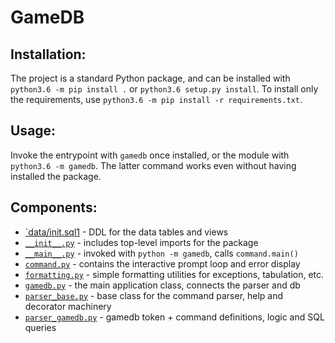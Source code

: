 # GameDB

## Installation:
The project is a standard Python package, and can be installed with `python3.6 -m pip install .` or `python3.6 setup.py install`. To install only the requirements, use `python3.6 -m pip install -r requirements.txt`.

## Usage:
Invoke the entrypoint with `gamedb` once installed, or the module with `python3.6 -m gamedb`.
The latter command works even without having installed the package.

## Components:
- [`data/init.sql1](gamedb/data/init.sql) - DDL for the data tables and views
- [`__init__.py`](gamedb/__init__.py) - includes top-level imports for the package
- [`__main__.py`](gamedb/__main__.py) - invoked with `python -m gamedb`, calls `command.main()`
- [`command.py`](gamedb/command.py) - contains the interactive prompt loop and error display
- [`formatting.py`](gamedb/formatting.py) - simple formatting utilities for exceptions, tabulation, etc.
- [`gamedb.py`](gamedb/gamedb.py) - the main application class, connects the parser and db
- [`parser_base.py`](gamedb/parser_base.py) - base class for the command parser, help and decorator machinery
- [`parser_gamedb.py`](gamedb/parser_gamedb.py) - gamedb token + command definitions, logic and SQL queries
